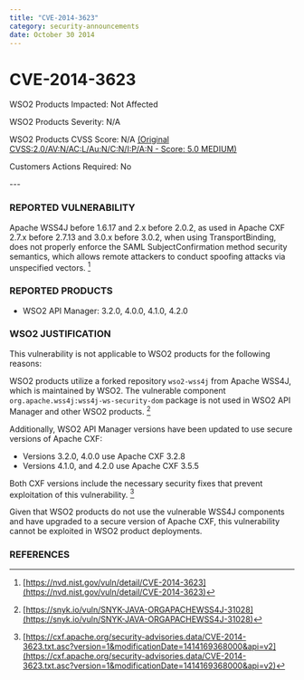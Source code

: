 ```yaml
---
title: "CVE-2014-3623"
category: security-announcements
date: October 30 2014
---
```


# CVE-2014-3623

<p class="doc-info">WSO2 Products Impacted: Not Affected</p>
<p class="doc-info">WSO2 Products Severity: N/A</p>
<p class="doc-info">WSO2 Products CVSS Score: N/A <a href="https://nvd.nist.gov/vuln-metrics/cvss/v2-calculator?name=CVE-2014-3623&vector=(AV:N/AC:L/Au:N/C:N/I:P/A:N)&version=2.0&source=NIST">(Original CVSS:2.0/AV:N/AC:L/Au:N/C:N/I:P/A:N - Score: 5.0 MEDIUM)</a></p>
<p class="doc-info">Customers Actions Required: No</p>
---

### REPORTED VULNERABILITY

Apache WSS4J before 1.6.17 and 2.x before 2.0.2, as used in Apache CXF 2.7.x before 2.7.13 and 3.0.x before 3.0.2, when using TransportBinding, does not properly enforce the SAML SubjectConfirmation method security semantics, which allows remote attackers to conduct spoofing attacks via unspecified vectors. [^1]

### REPORTED PRODUCTS

- WSO2 API Manager: 3.2.0, 4.0.0, 4.1.0, 4.2.0

### WSO2 JUSTIFICATION

This vulnerability is not applicable to WSO2 products for the following reasons:

WSO2 products utilize a forked repository `wso2-wss4j` from Apache WSS4J, which is maintained by WSO2. The vulnerable component `org.apache.wss4j:wss4j-ws-security-dom` package is not used in WSO2 API Manager and other WSO2 products. [^2]

Additionally, WSO2 API Manager versions have been updated to use secure versions of Apache CXF:

- Versions 3.2.0, 4.0.0 use Apache CXF 3.2.8
- Versions 4.1.0, and 4.2.0 use Apache CXF 3.5.5

Both CXF versions include the necessary security fixes that prevent exploitation of this vulnerability. [^3]

Given that WSO2 products do not use the vulnerable WSS4J components and have upgraded to a secure version of Apache CXF, this vulnerability cannot be exploited in WSO2 product deployments.

### REFERENCES
[^1]: [https://nvd.nist.gov/vuln/detail/CVE-2014-3623](https://nvd.nist.gov/vuln/detail/CVE-2014-3623)
[^2]: [https://snyk.io/vuln/SNYK-JAVA-ORGAPACHEWSS4J-31028](https://snyk.io/vuln/SNYK-JAVA-ORGAPACHEWSS4J-31028)
[^3]: [https://cxf.apache.org/security-advisories.data/CVE-2014-3623.txt.asc?version=1&modificationDate=1414169368000&api=v2](https://cxf.apache.org/security-advisories.data/CVE-2014-3623.txt.asc?version=1&modificationDate=1414169368000&api=v2)
